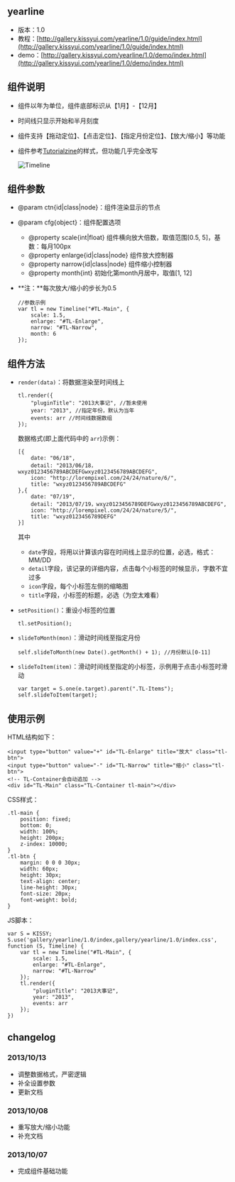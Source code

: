 ## yearline

* 版本：1.0
* 教程：[http://gallery.kissyui.com/yearline/1.0/guide/index.html](http://gallery.kissyui.com/yearline/1.0/guide/index.html)
* demo：[http://gallery.kissyui.com/yearline/1.0/demo/index.html](http://gallery.kissyui.com/yearline/1.0/demo/index.html)

## 组件说明

* 组件以年为单位，组件底部标识从【1月】-【12月】
* 时间线只显示开始和半月刻度
* 组件支持【拖动定位】、【点击定位】、【指定月份定位】、【放大/缩小】等功能
* 组件参考[Tutorialzine](http://tutorialzine.com/2012/04/timeline-portfolio/)的样式，但功能几乎完全改写

    ![Timeline](http://www.seejs.com/wp-content/uploads/2013/10/timeline.png)

## 组件参数

* @param ctn{id|class|node}：组件渲染显示的节点
* @param cfg{object}：组件配置选项
	- @property scale{int|float} 组件横向放大倍数，取值范围[0.5, 5]，基数：每月100px
	- @property enlarge{id|class|node} 组件放大控制器
	- @property narrow{id|class|node} 组件缩小控制器
	- @property month{int} 初始化第month月居中，取值[1, 12]
* **注：**每次放大/缩小的步长为0.5
	
	```
	//参数示例
	var tl = new Timeline("#TL-Main", {
        scale: 1.5,
        enlarge: "#TL-Enlarge",
        narrow: "#TL-Narrow",
        month: 6
    });
	```

## 组件方法

* `render(data)`：将数据渲染至时间线上

	```
	tl.render({
        "pluginTitle": "2013大事记", //暂未使用
        year: "2013", //指定年份，默认为当年
        events: arr //时间线数据数组
    });
	```
	数据格式(即上面代码中的 `arr`)示例：

	```
	[{
		date: "06/18",
		detail: "2013/06/18，wxyz0123456789ABCDEFGwxyz0123456789ABCDEFG",
		icon: "http://lorempixel.com/24/24/nature/6/",
		title: "wxyz0123456789ABCDEFG"
	},{
		date: "07/19",
		detail: "2013/07/19，wxyz0123456789DEFGwxyz0123456789ABCDEFG",
		icon: "http://lorempixel.com/24/24/nature/5/",
		title: "wxyz0123456789DEFG"
	}]
	```
	其中
	- `date`字段，将用以计算该内容在时间线上显示的位置，必选，格式：MM/DD
	- `detail`字段，该记录的详细内容，点击每个小标签的时候显示，字数不宜过多
	- `icon`字段，每个小标签左侧的缩略图
	- `title`字段，小标签的标题，必选（为空太难看）
* `setPosition()`：重设小标签的位置
	
	```
	tl.setPosition();
	```
* `slideToMonth(mon)`：滑动时间线至指定月份

	```
	self.slideToMonth(new Date().getMonth() + 1); //月份默认[0-11]
	```
* `slideToItem(item)`：滑动时间线至指定的小标签，示例用于点击小标签时滑动

	```
	var target = S.one(e.target).parent(".TL-Items");
	self.slideToItem(target);
	```

## 使用示例

HTML结构如下：

```
<input type="button" value="+" id="TL-Enlarge" title="放大" class="tl-btn">
<input type="button" value="-" id="TL-Narrow" title="缩小" class="tl-btn">
<!-- TL-Container会自动追加 -->
<div id="TL-Main" class="TL-Container tl-main"></div>
```
CSS样式：

```
.tl-main {
    position: fixed;
    bottom: 0;
    width: 100%;
    height: 200px;
    z-index: 10000;
}
.tl-btn {
    margin: 0 0 0 30px;
    width: 60px;
    height: 30px;
    text-align: center;
    line-height: 30px;
    font-size: 20px;
    font-weight: bold;
}
```
JS脚本：

```
var S = KISSY;
S.use('gallery/yearline/1.0/index,gallery/yearline/1.0/index.css', function (S, Timeline) {
    var tl = new Timeline("#TL-Main", {
        scale: 1.5,
        enlarge: "#TL-Enlarge",
        narrow: "#TL-Narrow"
    });
    tl.render({
        "pluginTitle": "2013大事记",
        year: "2013",
        events: arr
    });
})
```

## changelog

### 2013/10/13

* 调整数据格式，严密逻辑
* 补全设置参数
* 更新文档

### 2013/10/08

* 重写放大/缩小功能
* 补充文档

### 2013/10/07

* 完成组件基础功能


